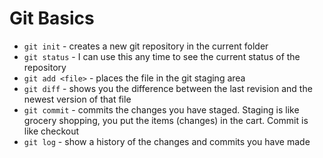 # Git Basics
* `git init` - creates a new git repository in the current folder
* `git status` - I can use this any time to see the current status of the repository
* `git add <file>` - places the file in the git staging area
* `git diff` - shows you the difference between the last revision and the newest version of that file
* `git commit` - commits the changes you have staged. Staging is like grocery shopping, you put the items (changes) in the cart. Commit is like checkout
* `git log` - show a history of the changes and commits you have made
